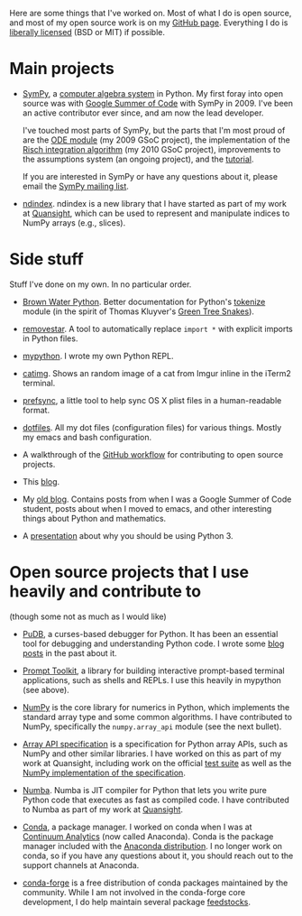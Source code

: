 Here are some things that I've worked on. Most of what I do is open source,
and most of my open source work is on my
[GitHub page](https://github.com/asmeurer). Everything I do is
[liberally licensed](http://copyfree.org/) (BSD or MIT) if possible.

# Main projects

- [SymPy](http://www.sympy.org/en/index.html), a
  [computer algebra system](https://en.wikipedia.org/wiki/Computer_algebra_system)
  in Python. My first foray into open source was with
  [Google Summer of Code](https://summerofcode.withgoogle.com/) with SymPy in 2009.
  I've been an active contributor ever since, and am now the lead developer.

  I've touched most parts of SymPy, but the parts that I'm most proud of are
  the [ODE module](http://docs.sympy.org/latest/modules/solvers/ode.html) (my
  2009 GSoC project), the implementation of the
  [Risch integration algorithm](https://en.wikipedia.org/wiki/Risch_algorithm)
  (my 2010 GSoC project), improvements to the assumptions system (an ongoing
  project), and the
  [tutorial](http://docs.sympy.org/latest/tutorial/index.html).

  If you are interested in SymPy or have any questions about it, please email
  the [SymPy mailing list](https://groups.google.com/forum/#!forum/sympy).

- [ndindex](https://quansight-labs.github.io/ndindex/). ndindex is a new library
  that I have started as part of my work at
  [Quansight](https://www.quansight.com/), which can be used to represent and
  manipulate indices to NumPy arrays (e.g., slices).

# Side stuff

Stuff I've done on my own. In no particular order.

- [Brown Water Python](https://www.asmeurer.com/brown-water-python/). Better
  documentation for Python's
  [tokenize](https://docs.python.org/3/library/tokenize.html) module (in the
  spirit of Thomas Kluyver's [Green Tree
  Snakes](https://greentreesnakes.readthedocs.io/en/latest/)).

- [removestar](https://www.asmeurer.com/removestar/). A tool to automatically
  replace `import *` with explicit imports in Python files.

- [mypython](https://github.com/asmeurer/mypython). I wrote my own Python
  REPL.

- [catimg](https://github.com/asmeurer/catimg/). Shows an random image of a
  cat from Imgur inline in the iTerm2 terminal.

- [prefsync](https://github.com/asmeurer/prefsync), a little tool to help
  sync OS X plist files in a human-readable format.

- [dotfiles](https://github.com/asmeurer/dotfiles). All my dot files
  (configuration files) for various things. Mostly my emacs and bash
  configuration.

- A walkthrough of the
  [GitHub workflow](http://asmeurer.com/git-workflow) for contributing
  to open source projects.

- This [blog](https://github.com/asmeurer/blog).

- My [old blog](https://asmeurersympy.wordpress.com/). Contains posts from
  when I was a Google Summer of Code student, posts about when I moved to
  emacs, and other interesting things about Python and mathematics.

- A
  [presentation](https://asmeurer.github.io/python3-presentation/slides.html)
  about why you should be using Python 3.


# Open source projects that I use heavily and contribute to

(though some not as much as I would like)

- [PuDB](http://mathema.tician.de/debug-python-in-style/), a curses-based
  debugger for Python. It has been an essential tool for debugging and
  understanding Python code. I wrote some
  [blog](https://asmeurersympy.wordpress.com/2010/06/04/pudb-a-better-python-debugger/)
  [posts](https://asmeurersympy.wordpress.com/2011/08/08/hacking-pudb-now-an-even-better-python-debugger/)
  in the past about it.

- [Prompt Toolkit](https://github.com/jonathanslenders/python-prompt-toolkit),
  a library for building interactive prompt-based terminal applications, such
  as shells and REPLs. I use this heavily in mypython (see above).

- [NumPy](https://numpy.org/) is the core library for numerics in Python,
  which implements the standard array type and some common algorithms. I have
  contributed to NumPy, specifically the `numpy.array_api` module (see the
  next bullet).

- [Array API specification](https://data-apis.org/array-api/latest/) is a
  specification for Python array APIs, such as NumPy and other similar
  libraries. I have worked on this as part of my work at Quansight, including
  work on the official [test
  suite](https://github.com/data-apis/array-api-tests) as well as the [NumPy
  implementation of the
  specification](https://numpy.org/doc/stable/reference/array_api.html).

- [Numba](https://numba.pydata.org/). Numba is JIT compiler for Python that
  lets you write pure Python code that executes as fast as compiled code. I
  have contributed to Numba as part of my work at
  [Quansight](https://www.quansight.com/).

- [Conda](http://conda.pydata.org/docs/), a package manager. I worked on conda
  when I was at [Continuum Analytics](http://continuum.io/) (now called
  Anaconda). Conda is the package manager included with the [Anaconda
  distribution](https://www.anaconda.com/products/individual). I no longer
  work on conda, so if you have any questions about it, you should reach out
  to the support channels at Anaconda.

- [conda-forge](https://conda-forge.org/) is a free distribution of conda
  packages maintained by the community. While I am not involved in the
  conda-forge core development, I do help maintain several package
  [feedstocks](https://github.com/orgs/conda-forge/teams?query=%40asmeurer).
